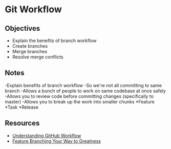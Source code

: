 # Git Workflow

## Objectives

- Explain the benefits of branch workflow
- Create branches
- Merge branches
- Resolve merge conflicts

## Notes
-Explain benefits of branch workflow
  -So we're not all committing to same branch
  -Allows a bunch of people to work on same codebase at once safely
  -Allows you to review code before committing changes (specifically to master)
  -Allows you to break up the work into smaller chunks
    *Feature
    *Task
    *Release

## Resources

- [Understanding GitHub Workflow](https://guides.github.com/introduction/flow/)
- [Feature Branching Your Way to Greatness](https://www.atlassian.com/agile/software-development/branching)
